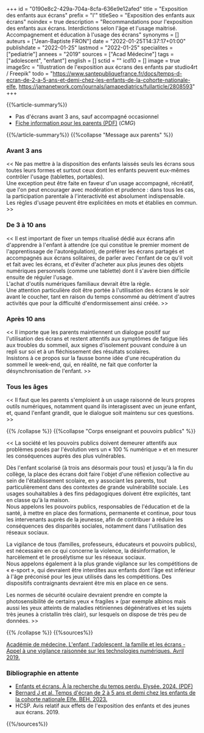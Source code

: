 +++
id = "0190e8c2-429a-704a-8cfa-636e9e12afed"
title = "Exposition des enfants aux écrans"
prefix = "l'"
titleSeo = "Exposition des enfants aux écrans"
noindex = true
description = "Recommandations pour l'exposition des enfants aux écrans. Interdictions selon l'âge et l'usage maitrisé. Accompagnement et éducation à l'usage des écrans"
synonyms = []
auteurs = ["Jean-Baptiste FRON"]
date = "2022-01-25T14:37:17+01:00"
publishdate = "2022-01-25"
lastmod = "2022-01-25"
specialites = ["pediatrie"]
annees = "2019"
sources = ["Acad Médecine"]
tags = ["adolescent", "enfant"]
english = []
sctid = ""
icd10 = []
image = true
imageSrc = "Illustration de l'exposition aux écrans des enfants par studio4rt / Freepik"
todo = "https://www.santepubliquefrance.fr/docs/temps-d-ecran-de-2-a-5-ans-et-demi-chez-les-enfants-de-la-cohorte-nationale-elfe, https://jamanetwork.com/journals/jamapediatrics/fullarticle/2808593"
+++

{{%article-summary%}}

- Pas d'écrans avant 3 ans, sauf accompagné occasionnel
- [Fiche information pour les parents (PDF)](https://www.cmg.fr/wp-content/uploads/2024/03/Kit-ecran-2023.pdf) (*CMG*)

{{%/article-summary%}}
{{%collapse "Message aux parents" %}}

### Avant 3 ans

<< Ne pas mettre à la disposition des enfants laissés seuls les écrans sous toutes leurs formes et surtout ceux dont les enfants peuvent eux-mêmes contrôler l'usage (tablettes, portables).  
Une exception peut être faite en faveur d'un usage accompagné, récréatif, que l'on peut encourager avec modération et prudence : dans tous les cas, la participation parentale à l'interactivité est absolument indispensable.  
Les règles d'usage peuvent être explicitées en mots et établies en commun. >>

### De 3 à 10 ans

<< Il est important de fixer un temps ritualisé dédié aux écrans afin d'apprendre à l'enfant à attendre (ce qui constitue le premier moment de l'apprentissage de l'autorégulation), de préférer les écrans partagés et accompagnés aux écrans solitaires, de parler avec l'enfant de ce qu'il voit et fait avec les écrans, et d'éviter d'acheter aux plus jeunes des objets numériques personnels (comme une tablette) dont il s'avère bien difficile ensuite de réguler l'usage.  
L'achat d'outils numériques familiaux devrait être la règle.  
Une attention particulière doit être portée à l'utilisation des écrans le soir avant le coucher, tant en raison du temps consommé au détriment d'autres activités que pour la difficulté d'endormissement ainsi créée. >>

### Après 10 ans

<< Il importe que les parents maintiennent un dialogue positif sur l'utilisation des écrans et restent attentifs aux symptômes de fatigue liés aux troubles du sommeil, aux signes d'isolement pouvant conduire à un repli sur soi et à un fléchissement des résultats scolaires.  
Insistons à ce propos sur la fausse bonne idée d'une récupération du sommeil le week-end, qui, en réalité, ne fait que conforter la désynchronisation de l'enfant. >>

### Tous les âges

<< Il faut que les parents s'emploient à un usage raisonné de leurs propres outils numériques, notamment quand ils interagissent avec un jeune enfant, et, quand l'enfant grandit, que le dialogue soit maintenu sur ces questions. >>

{{% /collapse %}}
{{%collapse "Corps enseignant et pouvoirs publics" %}}

<< La société et les pouvoirs publics doivent demeurer attentifs aux problèmes posés par l'évolution vers un « 100 % numérique » et en mesurer les conséquences auprès des plus vulnérables.

Dès l'enfant scolarisé (à trois ans désormais pour tous) et jusqu'à la fin du collège, la place des écrans doit faire l'objet d'une réflexion collective au sein de l'établissement scolaire, en y associant les parents, tout particulièrement dans des contextes de grande vulnérabilité sociale. Les usages souhaitables à des fins pédagogiques doivent être explicités, tant en classe qu'à la maison.  
Nous appelons les pouvoirs publics, responsables de l'éducation et de la santé, à mettre en place des formations, permanente et continue, pour tous les intervenants auprès de la jeunesse, afin de contribuer à réduire les conséquences des disparités sociales, notamment dans l'utilisation des réseaux sociaux.

La vigilance de tous (familles, professeurs, éducateurs et pouvoirs publics), est nécessaire en ce qui concerne la violence, la désinformation, le harcèlement et le prosélytisme sur les réseaux sociaux.  
Nous appelons également à la plus grande vigilance sur les compétitions de « e-sport », qui devraient être interdites aux enfants dont l'âge est inférieur à l'âge préconisé pour les jeux utilisés dans les compétitions. Des dispositifs contraignants devraient être mis en place en ce sens.

Les normes de sécurité oculaire devraient prendre en compte la photosensibilité de certains yeux « fragiles » (par exemple albinos mais aussi les yeux atteints de maladies rétiniennes dégénératives et les sujets très jeunes à cristallin très clair), sur lesquels on dispose de très peu de données. >>

{{% /collapse %}}
{{%sources%}}

[Académie de médecine. L'enfant, l'adolescent, la famille et les écrans - Appel à une vigilance raisonnée sur les technologies numériques. Avril 2019.](https://www.academie-sciences.fr/fr/Rapports-ouvrages-avis-et-recommandations-de-l-Academie/enfant-ecrans-technologies-numeriques.html)

### Bibliographie en attente

- [Enfants et écrans. À la recherche du temps perdu. Elysée. 2024. (PDF)](https://www.elysee.fr/admin/upload/default/0001/16/fbec6abe9d9cc1bff3043d87b9f7951e62779b09.pdf)
- [Bernard J et al. Temps d'écran de 2 à 5 ans et demi chez les enfants de la cohorte nationale Elfe. BEH. 2023.](http://beh.santepubliquefrance.fr/beh/2023/6/2023_6_1.html)
- HCSP. Avis relatif aux effets de l'exposition des enfants et des jeunes aux écrans. 2019.

{{%/sources%}}
